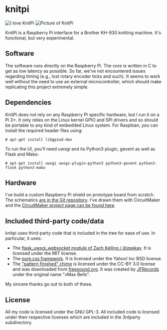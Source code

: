 # knitpi
![I love KnitPi](https://raw.githubusercontent.com/johndoe31415/knitpi/master/docs/logo.png)
![Picture of KnitPi](https://raw.githubusercontent.com/johndoe31415/knitpi/master/docs/overview.jpg)

KnitPi is a Raspberry Pi interface for a Brother KH-930 knitting machine. It's
functional, but very experimental.


## Software
The software runs directly on the Raspberry Pi. The core is written in C to get
as low latency as possible. So far, we've not encountered issues regarding
timing (e.g., lost rotary encoder ticks and such). It seems to work well
without the need to use an external microcontroller, which should make
replicating this project extremely simple.


## Dependencies
KnitPi does not rely on any Raspberry Pi specific hardware, but I run it on a
Pi 3+. It only relies on the Linux kernel GPIO and SPI drivers and so should be
portable to any kind of embedded Linux system. For Raspbian, you can install
the required header files using:

```
# apt-get install libgpiod-dev
```

To run the UI, you'll need uwsgi and its Python3 plugin, gevent as well as
Flask and Mako:

```
# apt-get install uwsgi uwsgi-plugin-python3 python3-gevent python3-flask python3-mako
```

## Hardware
I've build a custom Raspberry Pi shield on prototype board from scratch. The
schematics [are in the Git
repository](https://raw.githubusercontent.com/johndoe31415/knitpi/master/docs/KnittingPi.pdf).
I've drawn them with CircuitMaker and the [CircuitMaker project page can be
found here](https://circuitmaker.com/Projects/Details/johndoe31415/KnittingPi).


## Included third-party code/data
knitpi uses third-party code that is included in the tree for ease of use. In
particular, it uses:

  * The [flask_uwsgi_websocket module of Zach Kelling / @zeekay](https://github.com/zeekay/flask-uwsgi-websocket). 
    It is licensed under the MIT license.
  * The [pure.css framework](https://github.com/pure-css/pure). It is licensed
    under the Yahoo! Inc BSD license.
  * The ["pattern finished" chime](https://freesound.org/people/JFRecords/sounds/420512/)
	is licensed under the CC-BY 3.0 license and was downloaded from
	[freesound.org](https://www.freesound.org). It was created by
	[JFRecords](https://freesound.org/people/JFRecords/) under the original
    name "vMax Bells".

My sincere thanks go out to both of these.

## License
All my code is licensed under the GNU GPL-3. All included code is licensed
under their respective licenses which are included in the 3rdparty
subdirectory.

